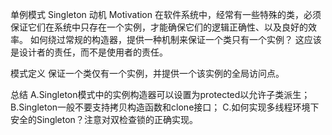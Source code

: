 单例模式 Singleton
动机 Motivation
	在软件系统中，经常有一些特殊的类，必须保证它们在系统中只存在一个实例，才能确保它们的逻辑正确性、以及良好的效率。
	如何绕过常规的构造器，提供一种机制来保证一个类只有一个实例？
	这应该是设计者的责任，而不是使用者的责任。

模式定义
	保证一个类仅有一个实例，并提供一个该实例的全局访问点。

总结
	A.Singleton模式中的实例构造器可以设置为protected以允许子类派生；
	B.Singleton一般不要支持拷贝构造函数和clone接口；
	C.如何实现多线程环境下安全的Singleton？注意对双检查锁的正确实现。
